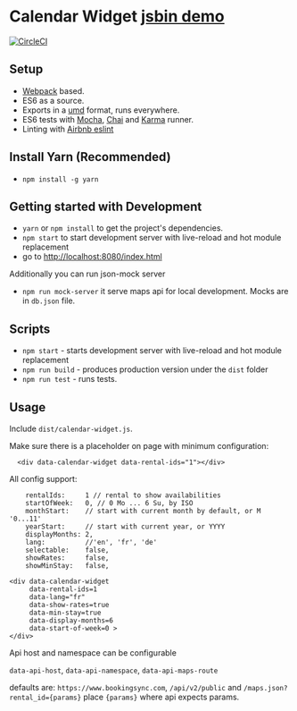 # Calendar Widget [jsbin demo](http://jsbin.com/tiqicahupu/edit?js,output)
[![CircleCI](https://circleci.com/gh/BookingSync/calendar-widget.svg?style=svg&circle-token=8c6343e12779072713c394d9be543728012efc92)](https://circleci.com/gh/BookingSync/calendar-widget)

## Setup
* [Webpack](webpack.github.io) based.
* ES6 as a source.
* Exports in a [umd](https://github.com/umdjs/umd) format, runs everywhere.
* ES6 tests with [Mocha](http://mochajs.org/), [Chai](http://chaijs.com/) and [Karma](https://karma-runner.github.io/1.0/index.html) runner.
* Linting with [Airbnb eslint](https://github.com/airbnb/javascript/tree/master/packages/eslint-config-airbnb-base)

## Install Yarn (Recommended)
* `npm install -g yarn`

## Getting started with Development
* `yarn` or `npm install` to get the project's dependencies.
* `npm start` to start development server with live-reload and hot module replacement
* go to [http://localhost:8080/index.html](http://localhost:8080/index.html)

Additionally you can run json-mock server
* `npm run mock-server` it serve maps api for local development. Mocks are in `db.json` file.

## Scripts
* `npm start` - starts development server with live-reload and hot module replacement
* `npm run build` - produces production version under the `dist` folder
* `npm run test` - runs tests.


## Usage

Include `dist/calendar-widget.js`.

Make sure there is a placeholder on page with minimum configuration:
```
  <div data-calendar-widget data-rental-ids="1"></div>
```

All config support:
 
```
    rentalIds:     1 // rental to show availabilities
    startOfWeek:   0, // 0 Mo ... 6 Su, by ISO
    monthStart:    // start with current month by default, or M '0...11'
    yearStart:     // start with current year, or YYYY
    displayMonths: 2,
    lang:          //'en', 'fr', 'de'
    selectable:    false,
    showRates:     false,
    showMinStay:   false,
```

```
<div data-calendar-widget
     data-rental-ids=1
     data-lang="fr"
     data-show-rates=true
     data-min-stay=true
     data-display-months=6
     data-start-of-week=0 >
</div>
```

Api host and namespace can be configurable

`data-api-host`,  `data-api-namespace`, `data-api-maps-route`

defaults are: `https://www.bookingsync.com`, `/api/v2/public` and `/maps.json?rental_id={params}`
place `{params}` where api expects params.


